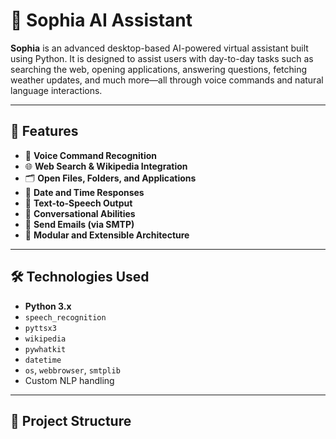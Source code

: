 # 🤖 Sophia AI Assistant

**Sophia** is an advanced desktop-based AI-powered virtual assistant built using Python. It is designed to assist users with day-to-day tasks such as searching the web, opening applications, answering questions, fetching weather updates, and much more—all through voice commands and natural language interactions.

---

## 🚀 Features

- 🎤 **Voice Command Recognition**
- 🌐 **Web Search & Wikipedia Integration**
- 🗂️ **Open Files, Folders, and Applications**
- 📅 **Date and Time Responses**
- 📢 **Text-to-Speech Output**
- 🧠 **Conversational Abilities**
- 📧 **Send Emails (via SMTP)**
- 🔌 **Modular and Extensible Architecture**

---

## 🛠️ Technologies Used

- **Python 3.x**
- `speech_recognition`
- `pyttsx3`
- `wikipedia`
- `pywhatkit`
- `datetime`
- `os`, `webbrowser`, `smtplib`
- Custom NLP handling

---

## 📁 Project Structure

